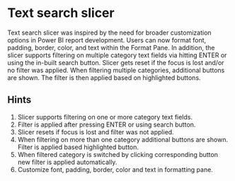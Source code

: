# Text search slicer
Text search slicer was inspired by the need for broader customization options in Power BI report development. Users can now format font, padding, border, color, and text within the Format Pane. In addition, the slicer supports filtering on multiple category text fields via hitting ENTER or using the in-built search button. Slicer gets reset if the focus is lost and/or no filter was applied. When filtering multiple categories, additional buttons are shown. The filter is then applied based on highlighted buttons.

## Hints
1) Slicer supports filtering on one or more category text fields.
2) Filter is applied after pressing ENTER or using search button.
3) Slicer resets if focus is lost and filter was not applied.
4) When filtering on more than one category additional buttons are shown. Filter is applied based highlighted button.
5) When filtered category is switched by clicking corresponding button new filter is applied automatically.
6) Customize font, padding, border, color and text in formatting pane.   